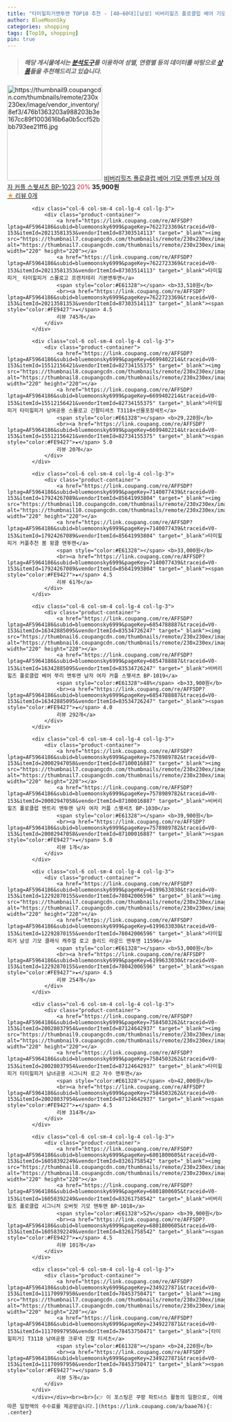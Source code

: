 ```yaml
---
title: "타미힐피거맨투맨 TOP10 추천 - [40~60대][남성] 비버리힐즈 폴로클럽 베어 기모 맨투맨 남자 여자 커플 스웻셔츠 BP-1023"
author: BlueMoonSky
categories: shopping
tags: [Top10, shopping]
pin: true
---
```


> ##### 해당 게시물에서는 [**분석도구**](https://itemscout.io/)를 이용하여 **성별**, **연령별** 등의 데이터를 바탕으로 [**상품**](https://link.coupang.com/a/baae76)들을 추천해드리고 있습니다.
<div class="container"><div class="row">
            <div class="col-6 col-sm-4 col-lg-4 col-lg-3">
                <div class="product-container">
                    <a href="https://link.coupang.com/re/AFFSDP?lptag=AF5964186&subid=bluemoonsky6999&pageKey=6888240895&traceid=V0-153&itemId=16528535102&vendorItemId=83715545872" target="_blank"><img src="https://thumbnail9.coupangcdn.com/thumbnails/remote/230x230ex/image/vendor_inventory/8ef3/476b1363203a988203b3e167cc89f1003616b6a0b5ccf52bbb793ee21ff6.jpg" alt="https://thumbnail9.coupangcdn.com/thumbnails/remote/230x230ex/image/vendor_inventory/8ef3/476b1363203a988203b3e167cc89f1003616b6a0b5ccf52bbb793ee21ff6.jpg" width="220" height="220"></a>
                    <a href="https://link.coupang.com/re/AFFSDP?lptag=AF5964186&subid=bluemoonsky6999&pageKey=6888240895&traceid=V0-153&itemId=16528535102&vendorItemId=83715545872" target="_blank">비버리힐즈 폴로클럽 베어 기모 맨투맨 남자 여자 커플 스웻셔츠 BP-1023</a>
                    <span style="color:#E61328">20%</span> <b>35,900원</b>
                    <br><a href="https://link.coupang.com/re/AFFSDP?lptag=AF5964186&subid=bluemoonsky6999&pageKey=6888240895&traceid=V0-153&itemId=16528535102&vendorItemId=83715545872" target="_blank"><span style="color:#FE9427">★</span> 
                    리뷰 0개</a>
                </div>
            </div>
            
            <div class="col-6 col-sm-4 col-lg-4 col-lg-3">
                <div class="product-container">
                    <a href="https://link.coupang.com/re/AFFSDP?lptag=AF5964186&subid=bluemoonsky6999&pageKey=7622723369&traceid=V0-153&itemId=20213581353&vendorItemId=87303514113" target="_blank"><img src="https://thumbnail7.coupangcdn.com/thumbnails/remote/230x230ex/image/vendor_inventory/be9e/105940573c466699a2a6e90b2044f1acc0319f0a47d4e14571cc700523d1.jpg" alt="https://thumbnail7.coupangcdn.com/thumbnails/remote/230x230ex/image/vendor_inventory/be9e/105940573c466699a2a6e90b2044f1acc0319f0a47d4e14571cc700523d1.jpg" width="220" height="220"></a>
                    <a href="https://link.coupang.com/re/AFFSDP?lptag=AF5964186&subid=bluemoonsky6999&pageKey=7622723369&traceid=V0-153&itemId=20213581353&vendorItemId=87303514113" target="_blank">타미힐피거_ 타미힐피거 스몰로고 프렌치테리 기본맨투맨</a>
                    <span style="color:#E61328"></span> <b>33,510원</b>
                    <br><a href="https://link.coupang.com/re/AFFSDP?lptag=AF5964186&subid=bluemoonsky6999&pageKey=7622723369&traceid=V0-153&itemId=20213581353&vendorItemId=87303514113" target="_blank"><span style="color:#FE9427">★</span> 4.5
                    리뷰 745개</a>
                </div>
            </div>
            
            <div class="col-6 col-sm-4 col-lg-4 col-lg-3">
                <div class="product-container">
                    <a href="https://link.coupang.com/re/AFFSDP?lptag=AF5964186&subid=bluemoonsky6999&pageKey=6699402214&traceid=V0-153&itemId=15512156421&vendorItemId=82734155375" target="_blank"><img src="https://thumbnail8.coupangcdn.com/thumbnails/remote/230x230ex/image/vendor_inventory/a07f/7f0a81be1b1a653ddf6c2691118012258c93845e9607e8d3f00e95648d80.jpg" alt="https://thumbnail8.coupangcdn.com/thumbnails/remote/230x230ex/image/vendor_inventory/a07f/7f0a81be1b1a653ddf6c2691118012258c93845e9607e8d3f00e95648d80.jpg" width="220" height="220"></a>
                    <a href="https://link.coupang.com/re/AFFSDP?lptag=AF5964186&subid=bluemoonsky6999&pageKey=6699402214&traceid=V0-153&itemId=15512156421&vendorItemId=82734155375" target="_blank">타미힐피거 타미힐피거 남여공용 스몰로고 긴팔티셔츠 T3118+선물포장세트</a>
                    <span style="color:#E61328"></span> <b>29,220원</b>
                    <br><a href="https://link.coupang.com/re/AFFSDP?lptag=AF5964186&subid=bluemoonsky6999&pageKey=6699402214&traceid=V0-153&itemId=15512156421&vendorItemId=82734155375" target="_blank"><span style="color:#FE9427">★</span> 5.0
                    리뷰 20개</a>
                </div>
            </div>
            
            <div class="col-6 col-sm-4 col-lg-4 col-lg-3">
                <div class="product-container">
                    <a href="https://link.coupang.com/re/AFFSDP?lptag=AF5964186&subid=bluemoonsky6999&pageKey=7140077439&traceid=V0-153&itemId=17924267089&vendorItemId=85641993804" target="_blank"><img src="https://thumbnail10.coupangcdn.com/thumbnails/remote/230x230ex/image/vendor_inventory/0898/6d8e3073721a453502dd82d4bcbd924b76cad0dc6c408a3d0a08be744e94.jpg" alt="https://thumbnail10.coupangcdn.com/thumbnails/remote/230x230ex/image/vendor_inventory/0898/6d8e3073721a453502dd82d4bcbd924b76cad0dc6c408a3d0a08be744e94.jpg" width="220" height="220"></a>
                    <a href="https://link.coupang.com/re/AFFSDP?lptag=AF5964186&subid=bluemoonsky6999&pageKey=7140077439&traceid=V0-153&itemId=17924267089&vendorItemId=85641993804" target="_blank">타미힐피거 커플추천 봄 윙클 맨투맨</a>
                    <span style="color:#E61328"></span> <b>33,000원</b>
                    <br><a href="https://link.coupang.com/re/AFFSDP?lptag=AF5964186&subid=bluemoonsky6999&pageKey=7140077439&traceid=V0-153&itemId=17924267089&vendorItemId=85641993804" target="_blank"><span style="color:#FE9427">★</span> 4.5
                    리뷰 61개</a>
                </div>
            </div>
            
            <div class="col-6 col-sm-4 col-lg-4 col-lg-3">
                <div class="product-container">
                    <a href="https://link.coupang.com/re/AFFSDP?lptag=AF5964186&subid=bluemoonsky6999&pageKey=6854788887&traceid=V0-153&itemId=16342885095&vendorItemId=83534726247" target="_blank"><img src="https://thumbnail6.coupangcdn.com/thumbnails/remote/230x230ex/image/vendor_inventory/8940/c0fce2d03ac13e8b37af7272a21ed79f7c6c493ff589a3d74513cfd05632.jpg" alt="https://thumbnail6.coupangcdn.com/thumbnails/remote/230x230ex/image/vendor_inventory/8940/c0fce2d03ac13e8b37af7272a21ed79f7c6c493ff589a3d74513cfd05632.jpg" width="220" height="220"></a>
                    <a href="https://link.coupang.com/re/AFFSDP?lptag=AF5964186&subid=bluemoonsky6999&pageKey=6854788887&traceid=V0-153&itemId=16342885095&vendorItemId=83534726247" target="_blank">비버리힐즈 폴로클럽 베어 쭈리 맨투맨 남자 여자 커플 스웻셔츠 BP-1019</a>
                    <span style="color:#E61328">48%</span> <b>33,900원</b>
                    <br><a href="https://link.coupang.com/re/AFFSDP?lptag=AF5964186&subid=bluemoonsky6999&pageKey=6854788887&traceid=V0-153&itemId=16342885095&vendorItemId=83534726247" target="_blank"><span style="color:#FE9427">★</span> 4.0
                    리뷰 292개</a>
                </div>
            </div>
            
            <div class="col-6 col-sm-4 col-lg-4 col-lg-3">
                <div class="product-container">
                    <a href="https://link.coupang.com/re/AFFSDP?lptag=AF5964186&subid=bluemoonsky6999&pageKey=7578989782&traceid=V0-153&itemId=20002947058&vendorItemId=87100016887" target="_blank"><img src="https://thumbnail7.coupangcdn.com/thumbnails/remote/230x230ex/image/vendor_inventory/426b/9f33b945b80b65079814d950a90d1086eccc9ebe43a9a0950eceeda0e533.jpg" alt="https://thumbnail7.coupangcdn.com/thumbnails/remote/230x230ex/image/vendor_inventory/426b/9f33b945b80b65079814d950a90d1086eccc9ebe43a9a0950eceeda0e533.jpg" width="220" height="220"></a>
                    <a href="https://link.coupang.com/re/AFFSDP?lptag=AF5964186&subid=bluemoonsky6999&pageKey=7578989782&traceid=V0-153&itemId=20002947058&vendorItemId=87100016887" target="_blank">비버리힐즈 폴로클럽 엔트리 맨투맨 남자 여자 커플 스웻셔츠 BP-1030</a>
                    <span style="color:#E61328"></span> <b>39,900원</b>
                    <br><a href="https://link.coupang.com/re/AFFSDP?lptag=AF5964186&subid=bluemoonsky6999&pageKey=7578989782&traceid=V0-153&itemId=20002947058&vendorItemId=87100016887" target="_blank"><span style="color:#FE9427">★</span> 5.0
                    리뷰 1개</a>
                </div>
            </div>
            
            <div class="col-6 col-sm-4 col-lg-4 col-lg-3">
                <div class="product-container">
                    <a href="https://link.coupang.com/re/AFFSDP?lptag=AF5964186&subid=bluemoonsky6999&pageKey=6199633030&traceid=V0-153&itemId=12292870155&vendorItemId=78042006596" target="_blank"><img src="https://thumbnail7.coupangcdn.com/thumbnails/remote/230x230ex/image/vendor_inventory/74ce/a68e5d39300b4782695123578d3b9a924ae7c8c66e53520ac96528412b6e.jpg" alt="https://thumbnail7.coupangcdn.com/thumbnails/remote/230x230ex/image/vendor_inventory/74ce/a68e5d39300b4782695123578d3b9a924ae7c8c66e53520ac96528412b6e.jpg" width="220" height="220"></a>
                    <a href="https://link.coupang.com/re/AFFSDP?lptag=AF5964186&subid=bluemoonsky6999&pageKey=6199633030&traceid=V0-153&itemId=12292870155&vendorItemId=78042006596" target="_blank">타미힐피거 남성 기모 클래식 캐주얼 로고 솔리드 라운드 맨투맨 11596</a>
                    <span style="color:#E61328"></span> <b>53,000원</b>
                    <br><a href="https://link.coupang.com/re/AFFSDP?lptag=AF5964186&subid=bluemoonsky6999&pageKey=6199633030&traceid=V0-153&itemId=12292870155&vendorItemId=78042006596" target="_blank"><span style="color:#FE9427">★</span> 4.5
                    리뷰 254개</a>
                </div>
            </div>
            
            <div class="col-6 col-sm-4 col-lg-4 col-lg-3">
                <div class="product-container">
                    <a href="https://link.coupang.com/re/AFFSDP?lptag=AF5964186&subid=bluemoonsky6999&pageKey=7584503262&traceid=V0-153&itemId=20028037954&vendorItemId=87124642937" target="_blank"><img src="https://thumbnail9.coupangcdn.com/thumbnails/remote/230x230ex/image/vendor_inventory/87dc/c17846fc521ce834ad741276aaba51c87a319810bca1ca5a9ec2352a7522.jpg" alt="https://thumbnail9.coupangcdn.com/thumbnails/remote/230x230ex/image/vendor_inventory/87dc/c17846fc521ce834ad741276aaba51c87a319810bca1ca5a9ec2352a7522.jpg" width="220" height="220"></a>
                    <a href="https://link.coupang.com/re/AFFSDP?lptag=AF5964186&subid=bluemoonsky6999&pageKey=7584503262&traceid=V0-153&itemId=20028037954&vendorItemId=87124642937" target="_blank">타미힐피거 타미힐피거 남녀공용 시그니처 로고 자수 맨투맨</a>
                    <span style="color:#E61328"></span> <b>42,000원</b>
                    <br><a href="https://link.coupang.com/re/AFFSDP?lptag=AF5964186&subid=bluemoonsky6999&pageKey=7584503262&traceid=V0-153&itemId=20028037954&vendorItemId=87124642937" target="_blank"><span style="color:#FE9427">★</span> 4.5
                    리뷰 314개</a>
                </div>
            </div>
            
            <div class="col-6 col-sm-4 col-lg-4 col-lg-3">
                <div class="product-container">
                    <a href="https://link.coupang.com/re/AFFSDP?lptag=AF5964186&subid=bluemoonsky6999&pageKey=6801800605&traceid=V0-153&itemId=16058392249&vendorItemId=83261758542" target="_blank"><img src="https://thumbnail8.coupangcdn.com/thumbnails/remote/230x230ex/image/vendor_inventory/2382/2eb3ad95960265d286072acfd93d2208d631ffdd7c2dc722dba6c7341011.jpg" alt="https://thumbnail8.coupangcdn.com/thumbnails/remote/230x230ex/image/vendor_inventory/2382/2eb3ad95960265d286072acfd93d2208d631ffdd7c2dc722dba6c7341011.jpg" width="220" height="220"></a>
                    <a href="https://link.coupang.com/re/AFFSDP?lptag=AF5964186&subid=bluemoonsky6999&pageKey=6801800605&traceid=V0-153&itemId=16058392249&vendorItemId=83261758542" target="_blank">비버리힐즈 폴로클럽 시그니처 오버핏 기모 맨투맨 BP-1018</a>
                    <span style="color:#E61328">52%</span> <b>39,900원</b>
                    <br><a href="https://link.coupang.com/re/AFFSDP?lptag=AF5964186&subid=bluemoonsky6999&pageKey=6801800605&traceid=V0-153&itemId=16058392249&vendorItemId=83261758542" target="_blank"><span style="color:#FE9427">★</span> 4.5
                    리뷰 101개</a>
                </div>
            </div>
            
            <div class="col-6 col-sm-4 col-lg-4 col-lg-3">
                <div class="product-container">
                    <a href="https://link.coupang.com/re/AFFSDP?lptag=AF5964186&subid=bluemoonsky6999&pageKey=2349227871&traceid=V0-153&itemId=11170997950&vendorItemId=78453750471" target="_blank"><img src="https://thumbnail7.coupangcdn.com/thumbnails/remote/230x230ex/image/vendor_inventory/87fe/ce4773dc338d1519de8f92ece88ec311a8da00b22c28fd781d4ac93124fc.jpg" alt="https://thumbnail7.coupangcdn.com/thumbnails/remote/230x230ex/image/vendor_inventory/87fe/ce4773dc338d1519de8f92ece88ec311a8da00b22c28fd781d4ac93124fc.jpg" width="220" height="220"></a>
                    <a href="https://link.coupang.com/re/AFFSDP?lptag=AF5964186&subid=bluemoonsky6999&pageKey=2349227871&traceid=V0-153&itemId=11170997950&vendorItemId=78453750471" target="_blank">[타미힐피거] T3118 남여공용 크루넥 긴팔 티셔츠</a>
                    <span style="color:#E61328"></span> <b>24,220원</b>
                    <br><a href="https://link.coupang.com/re/AFFSDP?lptag=AF5964186&subid=bluemoonsky6999&pageKey=2349227871&traceid=V0-153&itemId=11170997950&vendorItemId=78453750471" target="_blank"><span style="color:#FE9427">★</span> 5.0
                    리뷰 5개</a>
                </div>
            </div>
            </div></div><br><br>[👉 이 포스팅은 쿠팡 파트너스 활동의 일환으로, 이에 따른 일정액의 수수료를 제공받습니다.](https://link.coupang.com/a/baae76){: .center}